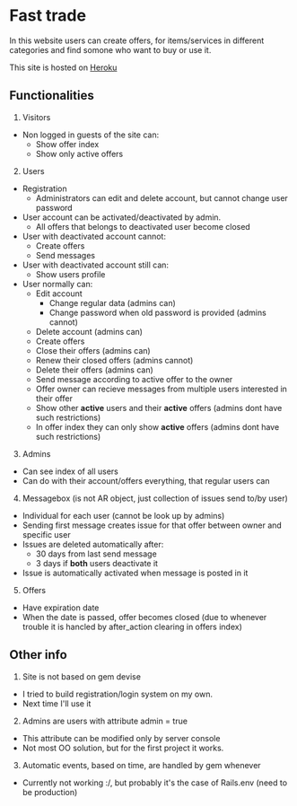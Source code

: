 # Fast trade
In this website users can create offers, for items/services in different categories
and find somone who want to buy or use it.

This site is hosted on [Heroku](https://fast-trade-8844.herokuapp.com/)

## Functionalities
1. Visitors
  - Non logged in guests of the site can:
    - Show offer index
    - Show only active offers
2. Users
  - Registration
    - Administrators can edit and delete account, but cannot change user password
  - User account can be activated/deactivated by admin.
    - All offers that belongs to deactivated user become closed
  - User with deactivated account cannot:
    - Create offers
    - Send messages
  - User with deactivated account still can:
    - Show users profile
  - User normally can:
    - Edit account
      - Change regular data (admins can)
      - Change password when old password is provided (admins cannot)
    - Delete account (admins can)
    - Create offers
    - Close their offers (admins can)
    - Renew their closed offers (admins cannot)
    - Delete their offers (admins can)
    - Send message according to active offer to the owner
    - Offer owner can recieve messages from multiple users interested in their offer
    - Show other __active__ users and their __active__ offers (admins dont have such restrictions)
    - In offer index they can only show __active__ offers (admins dont have such restrictions)
3. Admins
  - Can see index of all users
  - Can do with their account/offers everything, that regular users can
4. Messagebox (is not AR object, just collection of issues send to/by user)
  - Individual for each user (cannot be look up by admins)
  - Sending first message creates issue for that offer between owner and specific user
  - Issues are deleted automatically after:
    - 30 days from last send message
    - 3 days if __both__ users deactivate it
  - Issue is automatically activated when message is posted in it
5. Offers
  - Have expiration date
  - When the date is passed, offer becomes closed (due to whenever trouble it is hancled by after_action clearing in offers index)


## Other info
1. Site is not based on gem devise
  - I tried to build registration/login system on my own.
  - Next time I'll use it
2. Admins are users with attribute admin = true
  - This attribute can be modified only by server console
  - Not most OO solution, but for the first project it works.
3. Automatic events, based on time, are handled by gem whenever
  - Currently not working :/, but probably it's the case of Rails.env (need to be production)